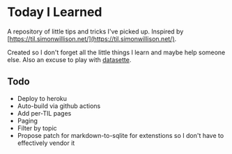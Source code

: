 # Today I Learned

A repository of little tips and tricks I've picked up. Inspired by [https://til.simonwillison.net/](https://til.simonwillison.net/).

Created so I don't forget all the little things I learn and maybe help someone else. Also an excuse to play with [datasette](https://datasette.io/).

## Todo

* Deploy to heroku
* Auto-build via github actions
* Add per-TIL pages
* Paging
* Filter by topic
* Propose patch for markdown-to-sqlite for extenstions so I don't have to effectively vendor it
